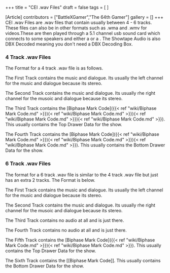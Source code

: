 +++
title = "CEI .wav Files"
draft = false
tags = [ ]

[Article]
contributors = ["BattleXGamer","The 64th Gamer"]
gallery = []
+++
CEI .wav Files are .wav files that contain usually between 4 - 6 tracks. These files can also be in other formats such as .wma and .wmv for videos.These are then played through a 5.1 channel usb sound card which connects to some speakers and either a  or a . The Showtape Audio is also DBX Decoded meaning you don't need a DBX Decoding Box.

### 4 Track .wav Files ###
The Format for a 4 track .wav file is as follows.

The First Track contains the music and dialogue. Its usually the left channel for the music and dialogue because its stereo.

The Second Track contains the music and dialogue. Its usually rhe right channel for the musoic and dialogue because its stereo.

The Third Track contains the  [Biphase Mark Code]({{< ref "wiki/Biphase Mark Code.md" >}}){< ref "wiki/Biphase Mark Code.md" >}}){< ref "wiki/Biphase Mark Code.md" >}}){< ref "wiki/Biphase Mark Code.md" >}}). This usually contains the Top Drawer Data for the show.

The Fourth Track contains the  [Biphase Mark Code]({{< ref "wiki/Biphase Mark Code.md" >}}){< ref "wiki/Biphase Mark Code.md" >}}){< ref "wiki/Biphase Mark Code.md" >}}). This usually contains the Bottom Drawer Data for the show.

### 6 Track .wav Files ###
The format for a 6 track .wav file is similar to the 4 track .wav file but just has an extra 2 tracks. The Format is below.

The First Track contains the music and dialogue. Its usually the left channel for the music and dialogue because its stereo.

The Second Track contains the music and dialogue. Its usually rhe right channel for the musoic and dialogue because its stereo.

The Third Track contains no audio at all and is just there.

The Fourth Track contains no audio at all and is just there.

The Fifth Track contains the  [Biphase Mark Code]({{< ref "wiki/Biphase Mark Code.md" >}}){< ref "wiki/Biphase Mark Code.md" >}}). This usually contains the Top Drawer Data for the show.

The Sixth Track contains the  [[Biphase Mark Code]]. This usually contains the Bottom Drawer Data for the show.